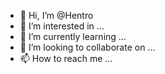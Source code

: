 - 👋 Hi, I’m @Hentro
- 👀 I’m interested in ...
- 🌱 I’m currently learning ...
- 💞️ I’m looking to collaborate on ...
- 📫 How to reach me ...

<!---
Hentro/Hentro is a ✨ special ✨ repository because its `README.md` (this file) appears on your GitHub profile.
You can click the Preview link to take a look at your changes.
--->
